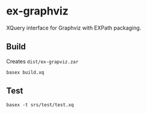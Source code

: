 # ex-graphviz
XQuery interface for Graphviz with EXPath packaging.


##  Build
Creates `dist/ex-grapviz.zar`
````
basex build.xq
````
## Test
````
basex -t srs/test/test.xq
````